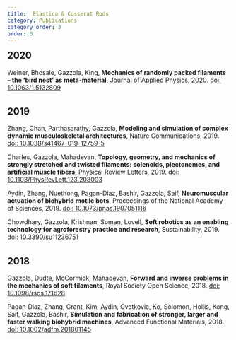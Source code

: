 ```yaml
---
title:  Elastica & Cosserat Rods
category: Publications
category_order: 3
order: 0
---
```


<h2 style="margin-top:0pt"> 2020 </h2>
<p class="reference_full">
Weiner, Bhosale, Gazzola, King, <strong>Mechanics of randomly packed filaments – the ‘bird nest’ as meta-material</strong>, Journal of Applied Physics, 2020. <a href="https://doi.org/10.1063/1.5132809">doi: 10.1063/1.5132809</a>
</p>

<h2 style="margin-top:25pt"> 2019 </h2>
<p class="reference_full">
Zhang, Chan, Parthasarathy, Gazzola, <strong>Modeling and simulation of complex dynamic musculoskeletal architectures</strong>, Nature Communications, 2019. <a href="https://doi.org/10.1038/s41467-019-12759-5">doi: 10.1038/s41467-019-12759-5</a>
</p>

<p class="reference_full">
Charles, Gazzola, Mahadevan, <strong>Topology, geometry, and mechanics of strongly stretched and twisted filaments: solenoids, plectonemes, and artificial muscle fibers</strong>, Physical Review Letters, 2019. <a href="https://doi.org/10.1103/PhysRevLett.123.208003
">doi: 10.1103/PhysRevLett.123.208003</a>
</p>

<p class="reference_full">
Aydin, Zhang, Nuethong, Pagan-Diaz, Bashir, Gazzola, Saif, <strong>Neuromuscular actuation of biohybrid motile bots</strong>, Proceedings of the National Academy of Sciences, 2019. <a href="https://doi.org/10.1073/pnas.1907051116">doi: 10.1073/pnas.1907051116</a>
</p>

<p class="reference_full">
Chowdhary, Gazzola, Krishnan, Soman, Lovell, <strong>Soft robotics as an enabling technology for agroforestry practice and research</strong>, Sustainability, 2019. <a href="https://doi.org/10.3390/su11236751">doi: 10.3390/su11236751</a>
</p>

<h2 style="margin-top:25pt"> 2018 </h2>
<p class="reference_full">
Gazzola, Dudte, McCormick, Mahadevan, <strong>Forward and inverse problems in the mechanics of soft filaments</strong>, Royal Society Open Science, 2018. <a href="https://doi.org/10.1098/rsos.171628">doi: 10.1098/rsos.171628</a>
</p>

<p class="reference_full">
Pagan‐Diaz, Zhang, Grant, Kim, Aydin, Cvetkovic, Ko, Solomon, Hollis, Kong, Saif, Gazzola, Bashir, <strong>Simulation and fabrication of stronger, larger and faster walking biohybrid machines</strong>, Advanced Functional Materials, 2018. <a href="https://doi.org/10.1002/adfm.201801145">doi: 10.1002/adfm.201801145</a>
</p>

